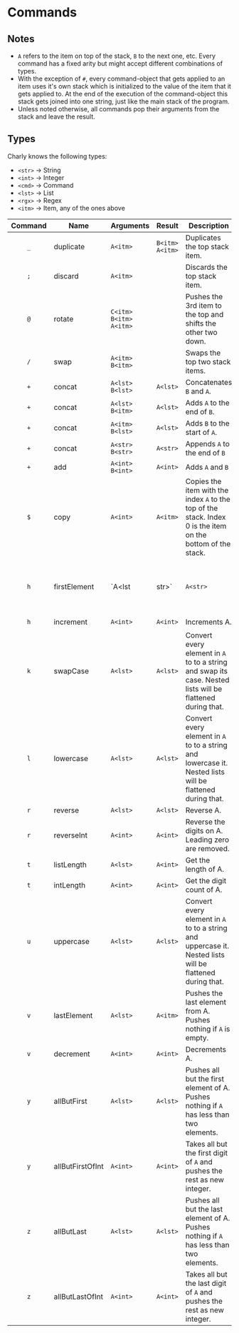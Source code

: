 # Commands

## Notes
* `A` refers to the item on top of the stack, `B` to the next one, etc. Every command has a fixed arity but might accept different combinations of types.
* With the exception of `#`, every command-object that gets applied to an item uses it's own stack which is initialized to the value of the item that it gets applied to. At the end of the execution of the command-object this stack gets joined into one string, just like the main stack of the program.
* Unless noted otherwise, all commands pop their arguments from the stack and leave the result.

## Types
Charly knows the following types:
* `<str>` -> String
* `<int>` -> Integer
* `<cmd>` -> Command
* `<lst>` -> List
* `<rgx>` -> Regex
* `<itm>` -> Item, any of  the ones above

Command | Name | Arguments | Result | Description | Implemented
:-----: | ---- | --------- | ------ | ----------- | ------------
`_` | duplicate | `A<itm>` | `B<itm> A<itm>` | Duplicates the top stack item. | :heavy_check_mark:
`;` | discard | `A<itm>` | ` ` | Discards the top stack item. | :heavy_check_mark:
`@` | rotate | `C<itm> B<itm> A<itm>` | ` ` | Pushes the 3rd item to the top and shifts the other two down. | :x:
`/` | swap | `A<itm> B<itm>` | ` ` | Swaps the top two stack items. | :x:
`+` | concat | `A<lst> B<lst>` | `A<lst>` | Concatenates `B` and `A`. | :x:
`+` | concat | `A<lst> B<itm>` | `A<lst>` | Adds `A` to the end of `B`. | :x:
`+` | concat | `A<itm> B<lst>` | `A<lst>` | Adds `B` to the start of `A`. | :x:
`+` | concat | `A<str> B<str>` | `A<str>` | Appends `A` to the end of `B` | :heavy_check_mark:
`+` | add | `A<int> B<int>` | `A<int>` | Adds `A` and `B` | :heavy_check_mark:
`$` | copy | `A<int>` | `A<itm>` | Copies the item with the index `A` to the top of the stack. Index 0 is the item on the bottom of the stack. | :x:
`h` | firstElement | `A<lst|str>` | `A<str>` | Pushes the first element/char of `A`. Pushes nothing if `A` is empty. | :x:
`h` | increment | `A<int>` | `A<int>` | Increments A. | :heavy_check_mark:
`k` | swapCase | `A<lst>` | `A<lst>` | Convert every element in `A` to to a string and swap its case. Nested lists will be flattened during that. | :x:
`l` | lowercase | `A<lst>` | `A<lst>` | Convert every element in `A` to to a string and lowercase it. Nested lists will be flattened during that. | :x:
`r` | reverse | `A<lst>` | `A<lst>` | Reverse A. | :x:
`r` | reverseInt | `A<int>` | `A<int>` | Reverse the digits on A. Leading zero are removed. | :x:
`t` | listLength | `A<lst>` | `A<int>` | Get the length of A. | :x:
`t` | intLength | `A<int>` | `A<int>` | Get the digit count of A. | :x:
`u` | uppercase | `A<lst>` | `A<lst>` | Convert every element in `A` to to a string and uppercase it. Nested lists will be flattened during that. | :x:
`v` | lastElement | `A<lst>` | `A<itm>` | Pushes the last element from A. Pushes nothing if `A` is empty. | :x:
`v` | decrement | `A<int>` | `A<int>` | Decrements A. | :x:
`y` | allButFirst | `A<lst>` | `A<lst>` | Pushes all but the first element of A. Pushes nothing if `A` has less than two elements. | :x:
`y` | allButFirstOfInt | `A<int>` | `A<int>` | Takes all but the first digit of `A` and pushes the rest as new integer. | :x:
`z` | allButLast | `A<lst>` | `A<lst>` | Pushes all but the last element of A. Pushes nothing if `A` has less than two elements. | :x:
`z` | allButLastOfInt | `A<int>` | `A<int>` | Takes all but the last digit of `A` and pushes the rest as new integer. | :x: